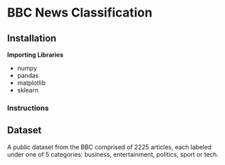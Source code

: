 # BBC News Classification
## Installation
**Importing Libraries**</br>
* numpy
* pandas
* matplotlib
* sklearn
### Instructions
## Dataset
  A public dataset from the BBC comprised of 2225 articles, each labeled under one of 5 categories: business, entertainment, politics, sport or tech.
